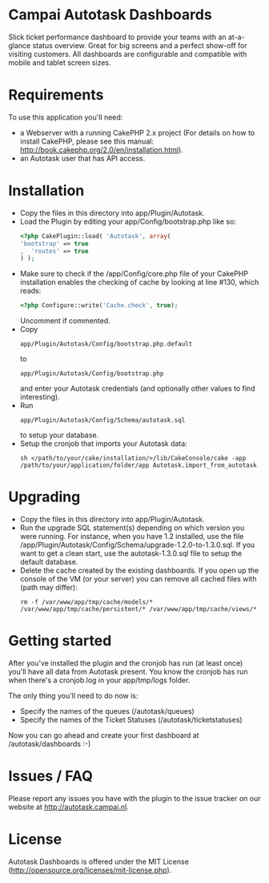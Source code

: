 # Campai Autotask Dashboards
Slick ticket performance dashboard to provide your teams with an at-a-glance status overview. Great for big screens and a perfect show-off for visiting customers. All dashboards are configurable and compatible with mobile and tablet screen sizes.

# Requirements
To use this application you'll need:
- a Webserver with a running CakePHP 2.x project (For details on how to install CakePHP, please see this manual: http://book.cakephp.org/2.0/en/installation.html).
- an Autotask user that has API access.

# Installation
* Copy the files in this directory into app/Plugin/Autotask.
* Load the Plugin by editing your app/Config/bootstrap.php like so:
  ```php
  <?php CakePlugin::load( 'Autotask', array(
  'bootstrap' => true
  ,  'routes' => true
  ) );
  ```
* Make sure to check if the /app/Config/core.php file of your CakePHP installation enables the checking of cache by looking at line #130, which reads:
  ```php
  <?php Configure::write('Cache.check', true);
  ```
  Uncomment if commented.
* Copy
  ```
  app/Plugin/Autotask/Config/bootstrap.php.default
  ```
  to
  ```
  app/Plugin/Autotask/Config/bootstrap.php
  ```
  and enter your Autotask credentials (and optionally other values to find interesting).
* Run
  ```
  app/Plugin/Autotask/Config/Schema/autotask.sql
  ```
  to setup your database.
* Setup the cronjob that imports your Autotask data:
  ```
  sh </path/to/your/cake/installation/>/lib/CakeConsole/cake -app /path/to/your/application/folder/app Autotask.import_from_autotask
  ```

# Upgrading
* Copy the files in this directory into app/Plugin/Autotask.
* Run the upgrade SQL statement(s) depending on which version you were running.
  For instance, when you have 1.2 installed, use the file /app/Plugin/Autotask/Config/Schema/upgrade-1.2.0-to-1.3.0.sql.
  If you want to get a clean start, use the autotask-1.3.0.sql file to setup the default database.
* Delete the cache created by the existing dashboards. If you open up the console of the VM (or your server) you can remove all cached files with (path may differ):
  ```
  rm -f /var/www/app/tmp/cache/models/* /var/www/app/tmp/cache/persistent/* /var/www/app/tmp/cache/views/*
  ```

# Getting started
After you've installed the plugin and the cronjob has run (at least once) you'll have all data from Autotask present. You know the cronjob has run
when there's a cronjob.log in your app/tmp/logs folder.

The only thing you'll need to do now is:
* Specify the names of the queues (/autotask/queues)
* Specify the names of the Ticket Statuses (/autotask/ticketstatuses)

Now you can go ahead and create your first dashboard at /autotask/dashboards :-)

# Issues / FAQ
Please report any issues you have with the plugin to the issue tracker on our website at http://autotask.campai.nl.

# License
Autotask Dashboards is offered under the MIT License (http://opensource.org/licenses/mit-license.php).